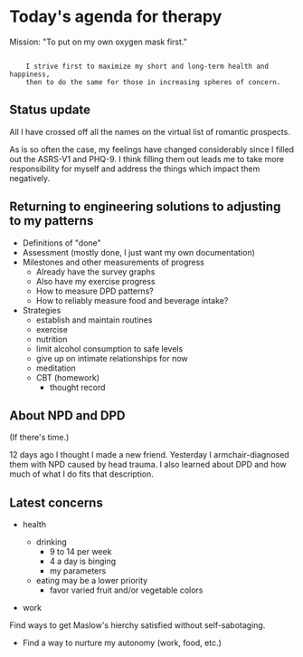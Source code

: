# Today's agenda for therapy

Mission: "To put on my own oxygen mask first."

```

    I strive first to maximize my short and long-term health and happiness,
    then to do the same for those in increasing spheres of concern.

```

## Status update

All I have crossed off all the names on the virtual list of romantic
prospects.

As is so often the case, my feelings have changed considerably since I filled
out the ASRS-V1 and PHQ-9. I think filling them out leads me to take more
responsibility for myself and address the things which impact them negatively.

## Returning to engineering solutions to adjusting to my patterns

- Definitions of "done"
- Assessment (mostly done, I just want my own documentation)
- Milestones and other measurements of progress
  - Already have the survey graphs
  - Also have my exercise progress
  - How to measure DPD patterns?
  - How to reliably measure food and beverage intake?
- Strategies
  - establish and maintain routines
  - exercise
  - nutrition
  - limit alcohol consumption to safe levels
  - give up on intimate relationships for now
  - meditation
  - CBT (homework)
    - thought record

## About NPD and DPD

(If there's time.)

12 days ago I thought I made a new friend. Yesterday I armchair-diagnosed them
with NPD caused by head trauma. I also learned about DPD and how much of what
I do fits that description.

## Latest concerns

- health
  - drinking
    - 9 to 14 per week
    - 4 a day is binging
    - my parameters
  - eating may be a lower priority
    - favor varied fruit and/or vegetable colors

- work

Find ways to get Maslow's hierchy satisfied without self-sabotaging.
  - Find a way to nurture my autonomy (work, food, etc.)

